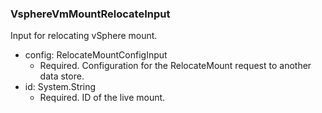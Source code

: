 ### VsphereVmMountRelocateInput
Input for relocating vSphere mount.

- config: RelocateMountConfigInput
  - Required. Configuration for the RelocateMount request to another data store.
- id: System.String
  - Required. ID of the live mount.
